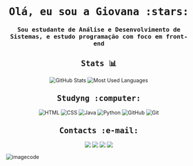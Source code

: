 <h1 align="center"><samp> Olá, eu sou a Giovana :stars:</samp></h1>
<h3 align="center"><samp> Sou estudante de Análise e Desenvolvimento de Sistemas, e estudo programação com foco em front-end</samp></h3>
<p align="center">

<h2 align="center"><samp> Stats 📊 </samp></h2>
<p align="center">
  <img src="https://github-readme-stats.vercel.app/api?username=MeloM05&theme=omni&show_icons=true&icon_color=30A3DC&title_color=E94D5F&text_color=FFF" alt="GitHub Stats">
  <img src="https://github-readme-stats-git-masterrstaa-rickstaa.vercel.app/api/top-langs/?username=MeloM05&layout=compact&theme=omni" alt="Most Used Languages">



<h2 align="center"><samp> Studyng :computer: </samp></h2>
<p align="center">
  <img src="https://img.shields.io/badge/HTML-000?style=for-the-badge&logo=html5&logoColor=orange" alt="HTML">
  <img src="https://img.shields.io/badge/CSS3-000?style=for-the-badge&logo=css3&logoColor=blue" alt="CSS">
  <img src="https://img.shields.io/badge/Java-000?style=for-the-badge&logo=java" alt="Java">
  <img src="https://img.shields.io/badge/Python-000000.svg?style=for-the-badge&logo=Python&logoColor=blue" alt="Python">
  <img src="https://img.shields.io/badge/GitHub-000?style=for-the-badge&logo=github&logoColor=30A3DC" alt="GitHub">
  <img src="https://img.shields.io/badge/Git-000?style=for-the-badge&logo=git&logoColor=E94D5F" alt="Git">



<h2 align="center"><samp> Contacts :e-mail: </samp></h2>
<p align="center">
  <a href="https://instagram.com/m3lo.giovana" target="_blank"><img src="https://img.shields.io/badge/-Instagram-%23E4405F?style=for-the-badge&logo=instagram&logoColor=white" target="_blank"></a>
 <a href="https://discord.gg/wagxzStdcR" target="_blank"><img src="https://img.shields.io/badge/Discord-7289DA?style=for-the-badge&logo=discord&logoColor=white" target="_blank"></a> 
  <a href = "mailto:giovana3107melo@gmail.com"><img src="https://img.shields.io/badge/-Gmail-%23333?style=for-the-badge&logo=gmail&logoColor=white" target="_blank"></a>
  <a href="https://www.linkedin.com/in/giovana-melo-45875016a" target="_blank"><img src="https://img.shields.io/badge/-LinkedIn-%230077B5?style=for-the-badge&logo=linkedin&logoColor=white" target="_blank"></a> 

![imagecode](https://i.pinimg.com/originals/20/8f/d7/208fd76468afa91714a3bb6d1c6e39b9.gif)
